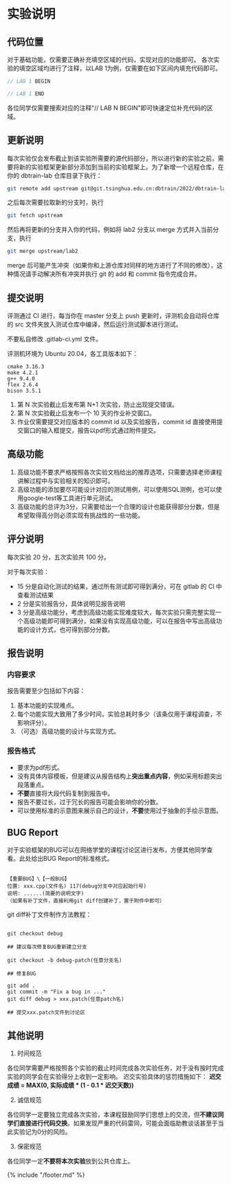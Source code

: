 # 实验说明

## 代码位置

对于基础功能，仅需要正确补充填空区域的代码，实现对应的功能即可。
各次实验的填空区域均进行了注释，以LAB 1为例，仅需要在如下区间内填充代码即可。
```c++
// LAB 1 BEGIN

// LAB 1 END
```
各位同学仅需要搜索对应的注释"// LAB N BEGIN"即可快速定位补充代码的区域。

## 更新说明

每次实验仅会发布截止到该实验所需要的源代码部分，所以进行新的实验之前，需要将新的实验框架更新部分添加到当前的实验框架上。为了新增一个远程仓库，在你的 dbtrain-lab 仓库目录下执行：

```bash
git remote add upstream git@git.tsinghua.edu.cn:dbtrain/2022/dbtrain-lab-template.git
```

之后每次需要拉取新的分支时，执行

```bash
git fetch upstream
```

然后再将更新的分支并入你的代码，例如将 lab2 分支以 merge 方式并入当前分支，执行

```bash
git merge upstream/lab2
```

merge 后可能产生冲突（如果你和上游仓库对同样的地方进行了不同的修改），这种情况请手动解决所有冲突并执行 git 的 add 和 commit 指令完成合并。

## 提交说明

评测通过 CI 进行，每当你在 master 分支上 push 更新时，评测机会自动将仓库的 src 文件夹放入测试仓库中编译，然后运行测试脚本进行测试。

不要私自修改 .gitlab-ci.yml 文件。

评测机环境为 Ubuntu 20.04，各工具版本如下：

```
cmake 3.16.3
make 4.2.1
g++ 9.4.0
flex 2.6.4
bison 3.5.1
```

1. 第 N 次实验截止后发布第 N+1 次实验，防止出现提交错误。
2. 第 N 次实验截止后发布一个 10 天的作业补交窗口。
3. 作业仅需要提交对应版本的 commit id 以及实验报告，commit id 直接使用提交窗口的输入框提交，报告以pdf形式通过附件提交。

## 高级功能

1. 高级功能不要求严格按照各次实验文档给出的推荐选项，只需要选择老师课程讲解过程中与实验相关的知识即可。
2. 高级功能的添加要尽可能设计对应的测试用例，可以使用SQL测例，也可以使用google-test等工具进行单元测试。
3. 高级功能的总评为3分，只需要给出一个合理的设计也能获得部分分数，但是希望取得高分则必须实现有挑战性的一些功能。

## 评分说明

每次实验 20 分，五次实验共 100 分。

对于每次实验：

- 15 分是自动化测试的结果，通过所有测试即可得到满分，可在 gitlab 的 CI 中查看测试结果
- 2 分是实验报告分，具体说明见报告说明
- 3 分是高级功能分，考虑到高级功能实现难度较大，每次实验只需完整实现一个高级功能即可得到满分，如果没有实现高级功能，可以在报告中写出高级功能的设计方式，也可得到部分分数。

## 报告说明

### 内容要求
报告需要至少包括如下内容：
1. 基本功能的实现难点。
2. 每个功能实现大致用了多少时间，实验总耗时多少（该条仅用于课程调查，不影响评分）。
3. （可选）高级功能的设计与实现方式。

### 报告格式

- 要求为pdf形式。
- 没有具体内容模板，但是建议从报告结构上**突出重点内容**，例如采用标题突出段落重点。
- **不要**直接将大段代码复制到报告中。
- 报告不要过长，过于冗长的报告可能会影响你的分数。
- 可以使用标准的示意图来展示自己的设计，**不要**使用过于抽象的手绘示意图。

## BUG Report

对于实验框架的BUG可以在网络学堂的课程讨论区进行发布，方便其他同学查看。此处给出BUG Report的标准格式。
```

【重要BUG】\【一般BUG】
位置: xxx.cpp(文件名) 117(debug分支中对应起始行号)
说明: ......(简要的说明文字)
（如果有补丁文件，直接利用git diff创建补丁，置于附件中即可） 

```

git diff补丁文件制作方法教程：
```

git checkout debug

## 建议每次修复BUG重新建立分支

git checkout -b debug-patch(任意分支名)

## 修复BUG

git add .
git commit -m "Fix a bug in ..."
git diff debug > xxx.patch(任意patch名)

## 提交xxx.patch文件到讨论区

```

## 其他说明

1. 时间规范

各位同学需要严格按照各个实验的截止时间完成各次实验任务，对于没有按时完成实验的同学会在实验得分上收到一定影响。
迟交实验具体的惩罚措施如下：
**迟交成绩 = MAX(0, 实际成绩 * (1 - 0.1 * 迟交天数))**

2. 诚信规范

各位同学一定要独立完成各次实验，本课程鼓励同学们思想上的交流，但**不建议同学们直接进行代码交换**。如果发现严重的代码雷同，可能会面临助教谈话甚至于当此实验记为0分的风险。

3. 保密规范

各位同学一定**不要将本次实验**放到公共仓库上。

{% include "/footer.md" %}
